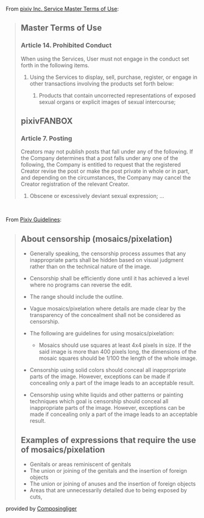  From [pixiv Inc. Service Master Terms of Use](https://policies.pixiv.net/en.html):
> 
> ## Master Terms of Use
> ### Article 14. Prohibited Conduct
> When using the Services, User must not engage in the conduct set forth in the following items.
> 
> 1. Using the Services to display, sell, purchase, register, or engage in other transactions involving the products set forth below:
>    
>    1. Products that contain uncorrected representations of exposed sexual organs or explicit images of sexual intercourse;
> 
> ## pixivFANBOX
> ### Article 7. Posting
> Creators may not publish posts that fall under any of the following. If the Company determines that a post falls under any one of the following, the Company is entitled to request that the registered Creator revise the post or make the post private in whole or in part, and depending on the circumstances, the Company may cancel the Creator registration of the relevant Creator.
> 
> 1. Obscene or excessively deviant sexual expression;
>    ...
> 
<br/>

From [Pixiv Guidelines](https://www.pixiv.net/terms/?page=guideline&lang=en):
> 
> ## About censorship (mosaics/pixelation)
> 
> * Generally speaking, the censorship process assumes that any inappropriate parts shall be hidden based on visual judgment rather than on the technical nature of the image.
> * Censorship shall be efficiently done until it has achieved a level where no programs can reverse the edit.
> * The range should include the outline.
> * Vague mosaics/pixelation where details are made clear by the transparency of the concealment shall not be considered as censorship.
> * The following are guidelines for using mosaics/pixelation:
>   
>   * Mosaics should use squares at least 4x4 pixels in size. If the said image is more than 400 pixels long, the dimensions of the mosaic squares should be 1/100 the length of the whole image.
> * Censorship using solid colors should conceal all inappropriate parts of the image. However, exceptions can be made if concealing only a part of the image leads to an acceptable result.
> * Censorship using white liquids and other patterns or painting techniques which goal is censorship should conceal all inappropriate parts of the image. However, exceptions can be made if concealing only a part of the image leads to an acceptable result.
> 
> ## Examples of expressions that require the use of mosaics/pixelation
> 
> * Genitals or areas reminiscent of genitals
> * The union or joining of the genitals and the insertion of foreign objects
> * The union or joining of anuses and the insertion of foreign objects
> * Areas that are unnecessarily detailed due to being exposed by cuts, 

provided by [Composingliger](https://twitter.com/composingliger)